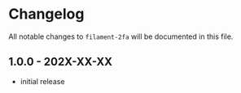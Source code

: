 # Changelog

All notable changes to `filament-2fa` will be documented in this file.

## 1.0.0 - 202X-XX-XX

-   initial release

